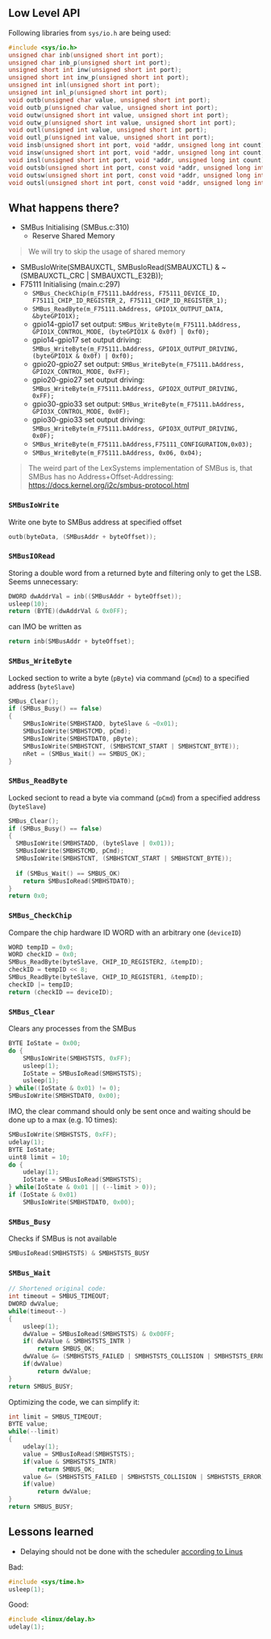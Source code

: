 ## Low Level API

Following libraries from `sys/io.h` are being used:
```C
#include <sys/io.h>
unsigned char inb(unsigned short int port);
unsigned char inb_p(unsigned short int port);
unsigned short int inw(unsigned short int port);
unsigned short int inw_p(unsigned short int port);
unsigned int inl(unsigned short int port);
unsigned int inl_p(unsigned short int port);
void outb(unsigned char value, unsigned short int port);
void outb_p(unsigned char value, unsigned short int port);
void outw(unsigned short int value, unsigned short int port);
void outw_p(unsigned short int value, unsigned short int port);
void outl(unsigned int value, unsigned short int port);
void outl_p(unsigned int value, unsigned short int port);
void insb(unsigned short int port, void *addr, unsigned long int count);
void insw(unsigned short int port, void *addr, unsigned long int count);
void insl(unsigned short int port, void *addr, unsigned long int count);
void outsb(unsigned short int port, const void *addr, unsigned long int count);
void outsw(unsigned short int port, const void *addr, unsigned long int count);
void outsl(unsigned short int port, const void *addr, unsigned long int count);
```

## What happens there?

* SMBus Initialising (SMBus.c:310)
  * Reserve Shared Memory
> We will try to skip the usage of shared memory
  * SMBusIoWrite(SMBAUXCTL, SMBusIoRead(SMBAUXCTL) & ~(SMBAUXCTL_CRC | SMBAUXCTL_E32B));
* F75111 Initialising (main.c:297)
  * `SMBus_CheckChip(m_F75111.bAddress, F75111_DEVICE_ID, F75111_CHIP_ID_REGISTER_2, F75111_CHIP_ID_REGISTER_1);`
  * `SMBus_ReadByte(m_F75111.bAddress, GPIO1X_OUTPUT_DATA, &byteGPIO1X);`
  * gpio14-gpio17 set output: `SMBus_WriteByte(m_F75111.bAddress, GPIO1X_CONTROL_MODE, (byteGPIO1X & 0x0f) | 0xf0);`
  * gpio14-gpio17 set output driving: `SMBus_WriteByte(m_F75111.bAddress, GPIO1X_OUTPUT_DRIVING, (byteGPIO1X & 0x0f) | 0xf0);`
  * gpio20-gpio27 set output: `SMBus_WriteByte(m_F75111.bAddress, GPIO2X_CONTROL_MODE, 0xFF);`
  * gpio20-gpio27 set output driving: `SMBus_WriteByte(m_F75111.bAddress, GPIO2X_OUTPUT_DRIVING, 0xFF);`
  * gpio30-gpio33 set output: `SMBus_WriteByte(m_F75111.bAddress, GPIO3X_CONTROL_MODE, 0x0F);`
  * gpio30-gpio33 set output driving: `SMBus_WriteByte(m_F75111.bAddress, GPIO3X_OUTPUT_DRIVING, 0x0F);`
  * `SMBus_WriteByte(m_F75111.bAddress,F75111_CONFIGURATION,0x03);`
  * `SMBus_WriteByte(m_F75111.bAddress, 0x06, 0x04);`

> The weird part of the LexSystems implementation of SMBus is, that SMBus has no Address+Offset-Addressing:
> https://docs.kernel.org/i2c/smbus-protocol.html

### `SMBusIoWrite`
Write one byte to SMBus address at specified offset
```C
outb(byteData, (SMBusAddr + byteOffset));
```

### `SMBusIORead`
Storing a double word from a returned byte and filtering only to get the LSB. Seems unnecessary:
```C
DWORD dwAddrVal = inb((SMBusAddr + byteOffset));
usleep(10);
return (BYTE)(dwAddrVal & 0x0FF);
```
can IMO be written as
```C
return inb(SMBusAddr + byteOffset);
```

### `SMBus_WriteByte`
Locked section to write a byte (`pByte`) via command (`pCmd`) to a specified address (`byteSlave`)
```C
SMBus_Clear();
if (SMBus_Busy() == false)
{
    SMBusIoWrite(SMBHSTADD, byteSlave & ~0x01);
    SMBusIoWrite(SMBHSTCMD, pCmd);
    SMBusIoWrite(SMBHSTDAT0, pByte);
    SMBusIoWrite(SMBHSTCNT, (SMBHSTCNT_START | SMBHSTCNT_BYTE));
    nRet = (SMBus_Wait() == SMBUS_OK);
}
```

### `SMBus_ReadByte`
Locked seciont to read a byte via command (`pCmd`) from a specified address (`byteSlave`)
```C
SMBus_Clear();
if (SMBus_Busy() == false)
{
  SMBusIoWrite(SMBHSTADD, (byteSlave | 0x01));
  SMBusIoWrite(SMBHSTCMD, pCmd);
  SMBusIoWrite(SMBHSTCNT, (SMBHSTCNT_START | SMBHSTCNT_BYTE));
  
  if (SMBus_Wait() == SMBUS_OK)
    return SMBusIoRead(SMBHSTDAT0);
}
return 0x0;
```

### `SMBus_CheckChip`
Compare the chip hardware ID WORD with an arbitrary one (`deviceID`)
```C
WORD tempID = 0x0;
WORD checkID = 0x0;
SMBus_ReadByte(byteSlave, CHIP_ID_REGISTER2, &tempID);
checkID = tempID << 8;
SMBus_ReadByte(byteSlave, CHIP_ID_REGISTER1, &tempID);
checkID |= tempID;
return (checkID == deviceID);
```

### `SMBus_Clear`
Clears any processes from the SMBus
```C
BYTE IoState = 0x00;
do {
    SMBusIoWrite(SMBHSTSTS, 0xFF);
    usleep(1);
    IoState = SMBusIoRead(SMBHSTSTS);
    usleep(1);
} while((IoState & 0x01) != 0);
SMBusIoWrite(SMBHSTDAT0, 0x00);
```
IMO, the clear command should only be sent once and waiting should be done up to a max (e.g. 10 times):
```C
SMBusIoWrite(SMBHSTSTS, 0xFF);
udelay(1);
BYTE IoState;
uint8 limit = 10;
do {
    udelay(1);
    IoState = SMBusIoRead(SMBHSTSTS);
} while(IoState & 0x01 || (--limit > 0));
if (IoState & 0x01)
    SMBusIoWrite(SMBHSTDAT0, 0x00);
```

### `SMBus_Busy`
Checks if SMBus is not available
```C
SMBusIoRead(SMBHSTSTS) & SMBHSTSTS_BUSY
```

### `SMBus_Wait`

```C
// Shortened original code:
int	timeout = SMBUS_TIMEOUT;
DWORD dwValue;
while(timeout--)
{
    usleep(1);
    dwValue = SMBusIoRead(SMBHSTSTS) & 0x00FF;
    if( dwValue & SMBHSTSTS_INTR )
        return SMBUS_OK;
    dwValue &= (SMBHSTSTS_FAILED | SMBHSTSTS_COLLISION | SMBHSTSTS_ERROR);
    if(dwValue)
        return dwValue;
}
return SMBUS_BUSY;
```

Optimizing the code, we can simplify it:
```C
int	limit = SMBUS_TIMEOUT;
BYTE value;
while(--limit)
{
    udelay(1);
    value = SMBusIoRead(SMBHSTSTS);
    if(value & SMBHSTSTS_INTR)
        return SMBUS_OK;
    value &= (SMBHSTSTS_FAILED | SMBHSTSTS_COLLISION | SMBHSTSTS_ERROR);
    if(value)
        return dwValue;
}
return SMBUS_BUSY;
```

## Lessons learned
* Delaying should not be done with the scheduler [according to Linus](https://github.com/torvalds/linux/blob/a351e9b9fc24e982ec2f0e76379a49826036da12/Documentation/timers/timers-howto.txt)

Bad:
```C
#include <sys/time.h>
usleep(1);
```

Good:
```C
#include <linux/delay.h>
udelay(1);
```